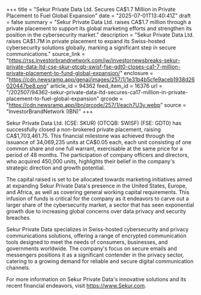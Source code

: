 +++
title = "Sekur Private Data Ltd. Secures CA$1.7 Million in Private Placement to Fuel Global Expansion"
date = "2025-07-01T13:40:41Z"
draft = false
summary = "Sekur Private Data Ltd. raises CA$1.7 million through a private placement to support its global marketing efforts and strengthen its position in the cybersecurity market."
description = "Sekur Private Data Ltd. raises CA$1.7M in private placement to expand its Swiss-hosted cybersecurity solutions globally, marking a significant step in secure communications."
source_link = "https://rss.investorbrandnetwork.com/iw/investornewsbreaks-sekur-private-data-ltd-cse-skur-otcqb-swisf-fse-gdt0-closes-ca1-7-million-private-placement-to-fund-global-expansion/"
enclosure = "https://cdn.newsramp.app/genai/images/257/1/1e31b4b5cfe9aceb1938d26020447be8.png"
article_id = 94362
feed_item_id = 16376
url = "/202507/94362-sekur-private-data-ltd-secures-ca17-million-in-private-placement-to-fuel-global-expansion"
qrcode = "https://cdn.newsramp.app/ibn/qrcode/257/1/each7U3y.webp"
source = "InvestorBrandNetwork (IBN)"
+++

<p>Sekur Private Data Ltd. (CSE: SKUR) (OTCQB: SWISF) (FSE: GDT0) has successfully closed a non-brokered private placement, raising CA$1,703,461.75. This financial milestone was achieved through the issuance of 34,069,235 units at CA$0.05 each, each unit consisting of one common share and one full warrant, exercisable at the same price for a period of 48 months. The participation of company officers and directors, who acquired 450,000 units, highlights their belief in the company's strategic direction and growth potential.</p><p>The capital raised is set to be allocated towards marketing initiatives aimed at expanding Sekur Private Data's presence in the United States, Europe, and Africa, as well as covering general working capital requirements. This infusion of funds is critical for the company as it endeavors to carve out a larger share of the cybersecurity market, a sector that has seen exponential growth due to increasing global concerns over data privacy and security breaches.</p><p>Sekur Private Data specializes in Swiss-hosted cybersecurity and privacy communications solutions, offering a range of encrypted communication tools designed to meet the needs of consumers, businesses, and governments worldwide. The company's focus on secure emails and messengers positions it as a significant contender in the privacy sector, catering to a growing demand for reliable and secure digital communication channels.</p><p>For more information on Sekur Private Data's innovative solutions and its recent financial endeavors, visit <a href='https://www.Sekur.com' rel='nofollow' target='_blank'>https://www.Sekur.com</a>.</p>